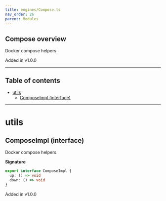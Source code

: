 ```yaml
---
title: engines/Compose.ts
nav_order: 26
parent: Modules
---
```


## Compose overview

Docker compose helpers

Added in v1.0.0

---

<h2 class="text-delta">Table of contents</h2>

- [utils](#utils)
  - [ComposeImpl (interface)](#composeimpl-interface)

---

# utils

## ComposeImpl (interface)

Docker compose helpers

**Signature**

```ts
export interface ComposeImpl {
  up: () => void
  down: () => void
}
```

Added in v1.0.0
